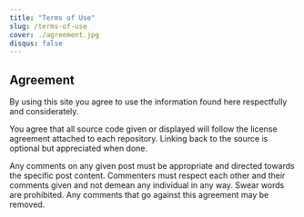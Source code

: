 ```yaml
---
title: "Terms of Use"
slug: /terms-of-use
cover: ./agreement.jpg
disqus: false
---
```


## Agreement

By using this site you agree to use the information
 found here respectfully and considerately.

You agree that all source code given or displayed will
 follow the license agreement attached to each repository.
Linking back to the source is optional but appreciated when done.

Any comments on any given post must be appropriate and directed towards the specific
 post content. Commenters must respect each other and their comments given and
 not demean any individual in any way. Swear words are prohibited.
Any comments that go against this agreement may be removed.
